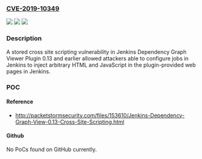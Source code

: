 ### [CVE-2019-10349](https://cve.mitre.org/cgi-bin/cvename.cgi?name=CVE-2019-10349)
![](https://img.shields.io/static/v1?label=Product&message=Jenkins%20Dependency%20Graph%20Viewer%20Plugin&color=blue)
![](https://img.shields.io/static/v1?label=Version&message=%3D%200.13%20and%20earlier%20&color=brighgreen)
![](https://img.shields.io/static/v1?label=Vulnerability&message=n%2Fa&color=brighgreen)

### Description

A stored cross site scripting vulnerability in Jenkins Dependency Graph Viewer Plugin 0.13 and earlier allowed attackers able to configure jobs in Jenkins to inject arbitrary HTML and JavaScript in the plugin-provided web pages in Jenkins.

### POC

#### Reference
- http://packetstormsecurity.com/files/153610/Jenkins-Dependency-Graph-View-0.13-Cross-Site-Scripting.html

#### Github
No PoCs found on GitHub currently.


